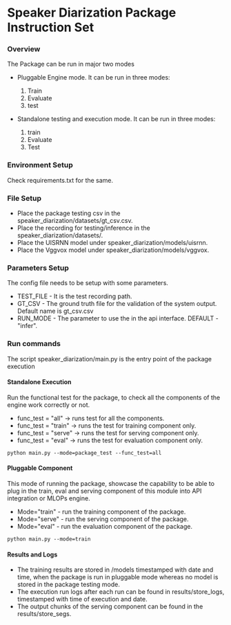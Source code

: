 # Speaker Diarization Package Instruction Set


### Overview 

The Package can be run in major two modes

* Pluggable Engine mode.
It can be run in three modes: 
	1. Train
	2. Evaluate
	3. test

* Standalone testing and execution mode. It can be run in three modes:
	1. train 
	2. Evaluate
	3. Test

### Environment Setup

Check requirements.txt for the same.

### File Setup

* Place the package testing csv in the speaker_diarization/datasets/gt_csv.csv.
* Place the recording for testing/inference in the speaker_diarization/datasets/.
* Place the UISRNN model under speaker_diarization/models/uisrnn.
* Place the Vggvox model under speaker_diarization/models/vggvox.

### Parameters Setup

The config file needs to be setup with some parameters.

* TEST_FILE - It is the test recording path.
* GT_CSV - The ground truth file for the validation of the system output. Default name is gt_csv.csv
* RUN_MODE - The parameter to use the in the api interface. DEFAULT - "infer".
	

### Run commands

The script speaker_diarization/main.py is the entry point of the package execution

#### Standalone Execution
Run the functional test for the package, to check all the components of the engine work correctly or not.
* func_test = "all" -> runs test for all the components.
* func_test = "train" -> runs the test for training component only.
* func_test = "serve" -> runs the test for serving component only.
* func_test = "eval" -> runs the test for evaluation component only.

 `python main.py --mode=package_test --func_test=all`

#### Pluggable Component
This mode of running the package, showcase the capability to be able to plug in the train, eval and serving 
component of this module into API integration or MLOPs engine.
* Mode="train" - run the training component of the package.
* Mode="serve" - run the serving component of the package.
* Mode="eval" - run the evaluation component of the package.

`python main.py --mode=train`

#### Results and Logs

* The training results are stored in /models timestamped with date and time, when the package is run in pluggable mode 
whereas no model is stored in the package testing mode.
* The execution run logs after each run can be found in results/store_logs, timestamped with time of execution and date.
* The output chunks of the serving component can be found in the results/store_segs.
